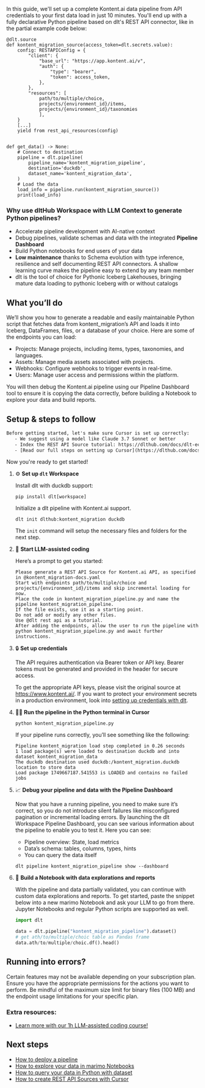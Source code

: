 In this guide, we'll set up a complete Kontent.ai data pipeline from API credentials to your first data load in just 10 minutes. You'll end up with a fully declarative Python pipeline based on dlt's REST API connector, like in the partial example code below:

```python-outcome
@dlt.source
def kontent_migration_source(access_token=dlt.secrets.value):
    config: RESTAPIConfig = {
        "client": {
            "base_url": "https://app.kontent.ai/v",
            "auth": {
                "type": "bearer",
                "token": access_token,
            },
        },
        "resources": [
            path/to/multiple/choice,
            projects/{environment_id}/items,
            projects/{environment_id}/taxonomies
            ],
    }
    [...]
    yield from rest_api_resources(config)


def get_data() -> None:
    # Connect to destination
    pipeline = dlt.pipeline(
        pipeline_name='kontent_migration_pipeline',
        destination='duckdb',
        dataset_name='kontent_migration_data', 
    )
    # Load the data
    load_info = pipeline.run(kontent_migration_source())
    print(load_info) 
```

### Why use dltHub Workspace with LLM Context to generate Python pipelines?

- Accelerate pipeline development with AI-native context
- Debug pipelines, validate schemas and data with the integrated **Pipeline Dashboard**
- Build Python notebooks for end users of your data
- **Low maintenance** thanks to Schema evolution with type inference, resilience and self documenting REST API connectors. A shallow learning curve makes the pipeline easy to extend by any team member
- dlt is the tool of choice for Pythonic Iceberg Lakehouses, bringing mature data loading to pythonic Iceberg with or without catalogs

## What you’ll do

We’ll show you how to generate a readable and easily maintainable Python script that fetches data from kontent_migration’s API and loads it into Iceberg, DataFrames, files, or a database of your choice. Here are some of the endpoints you can load:

- Projects: Manage projects, including items, types, taxonomies, and languages.
- Assets: Manage media assets associated with projects.
- Webhooks: Configure webhooks to trigger events in real-time.
- Users: Manage user access and permissions within the platform.

You will then debug the Kontent.ai pipeline using our Pipeline Dashboard tool to ensure it is copying the data correctly, before building a Notebook to explore your data and build reports.

## Setup & steps to follow

```default
Before getting started, let's make sure Cursor is set up correctly:
   - We suggest using a model like Claude 3.7 Sonnet or better
   - Index the REST API Source tutorial: https://dlthub.com/docs/dlt-ecosystem/verified-sources/rest_api/ and add it to context as **@dlt rest api**
   - [Read our full steps on setting up Cursor](https://dlthub.com/docs/dlt-ecosystem/llm-tooling/cursor-restapi#23-configuring-cursor-with-documentation)
```

Now you're ready to get started!

1. ⚙️ **Set up `dlt` Workspace**
    
    Install dlt with duckdb support:
    ```shell
    pip install dlt[workspace]
    ```

    Initialize a dlt pipeline with Kontent.ai support.
    ```shell
    dlt init dlthub:kontent_migration duckdb
    ```

    The `init` command will setup the necessary files and folders for the next step.
    
2. 🤠 **Start LLM-assisted coding**
    
    Here’s a prompt to get you started:
    
    ```prompt
    Please generate a REST API Source for Kontent.ai API, as specified in @kontent_migration-docs.yaml 
    Start with endpoints path/to/multiple/choice and projects/{environment_id}/items and skip incremental loading for now. 
    Place the code in kontent_migration_pipeline.py and name the pipeline kontent_migration_pipeline. 
    If the file exists, use it as a starting point. 
    Do not add or modify any other files. 
    Use @dlt rest api as a tutorial. 
    After adding the endpoints, allow the user to run the pipeline with python kontent_migration_pipeline.py and await further instructions.
    ```

    
3. 🔒 **Set up credentials** 
    
    The API requires authentication via Bearer token or API key. Bearer tokens must be generated and provided in the header for secure access.
    
    To get the appropriate API keys, please visit the original source at https://www.kontent.ai/.
    If you want to protect your environment secrets in a production environment, look into [setting up credentials with dlt](https://dlthub.com/docs/walkthroughs/add_credentials).
    
4. 🏃‍♀️ **Run the pipeline in the Python terminal in Cursor**
    
    ```shell
    python kontent_migration_pipeline.py
    ```
    
    If your pipeline runs correctly, you’ll see something like the following:
    
    ```shell
    Pipeline kontent_migration load step completed in 0.26 seconds
    1 load package(s) were loaded to destination duckdb and into dataset kontent_migration_data
    The duckdb destination used duckdb:/kontent_migration.duckdb location to store data
    Load package 1749667187.541553 is LOADED and contains no failed jobs
    ```
    
5. 📈 **Debug your pipeline and data with the Pipeline Dashboard**

    Now that you have a running pipeline, you need to make sure it’s correct, so you do not introduce silent failures like misconfigured pagination or incremental loading errors. By launching the dlt Workspace Pipeline Dashboard, you can see various information about the pipeline to enable you to test it. Here you can see:
    - Pipeline overview: State, load metrics
    - Data’s schema: tables, columns, types, hints
    - You can query the data itself
    
    ```shell
    dlt pipeline kontent_migration_pipeline show --dashboard
    ```
    
6. 🐍 **Build a Notebook with data explorations and reports**

    With the pipeline and data partially validated, you can continue with custom data explorations and reports. To get started, paste the snippet below into a new marimo Notebook and ask your LLM to go from there. Jupyter Notebooks and regular Python scripts are supported as well.

    
    ```python
    import dlt

   data = dlt.pipeline("kontent_migration_pipeline").dataset()
   # get ath/to/multiple/choic table as Pandas frame
   data.ath/to/multiple/choic.df().head()
    ```

## Running into errors?

Certain features may not be available depending on your subscription plan. Ensure you have the appropriate permissions for the actions you want to perform. Be mindful of the maximum size limit for binary files (100 MB) and the endpoint usage limitations for your specific plan.

### Extra resources:

- [Learn more with our 1h LLM-assisted coding course!](https://www.youtube.com/watch?v=GGid70rnJuM)

## Next steps

- [How to deploy a pipeline](https://dlthub.com/docs/walkthroughs/deploy-a-pipeline)
- [How to explore your data in marimo Notebooks](https://dlthub.com/docs/general-usage/dataset-access/marimo)
- [How to query your data in Python with dataset](https://dlthub.com/docs/general-usage/dataset-access/dataset)
- [How to create REST API Sources with Cursor](https://dlthub.com/docs/dlt-ecosystem/llm-tooling/cursor-restapi)